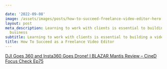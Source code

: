 ```yaml
---

date: '2022-09-08'
image: /assets/images/posts/how-to-succeed-freelance-video-editor-hero.jpg
layout: post
meta_description: Learning to work with clients is essential to building a video editing
  business
subtitle: Learning to work with clients is essential to building a video editing business
title: How To Succeed as a Freelance Video Editor
---
```


[DJI Goes 360 and Insta360 Goes Drone! I BLAZAR Mantis Review – CineD Focus Check Ep75](https://www.cined.com/dji-goes-360-and-insta360-goes-drone-i-blazar-mantis-review-cined-focus-check-ep75/)